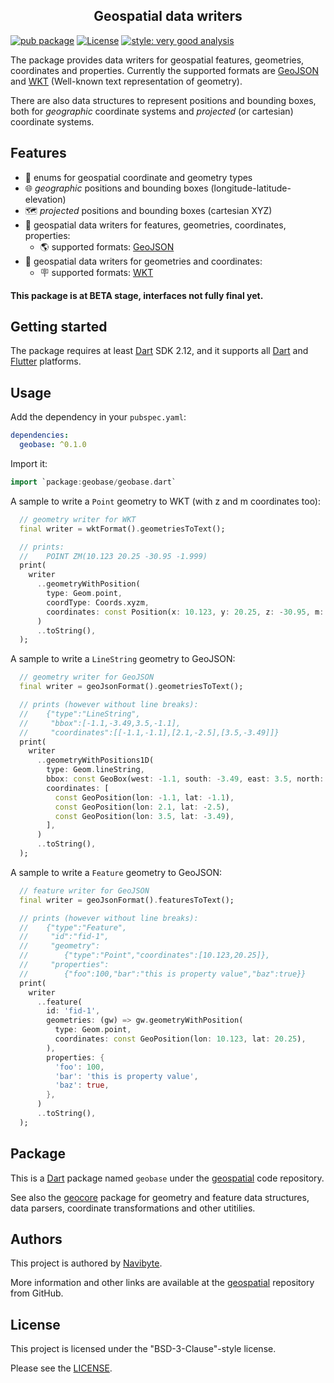 <h2 align="center">Geospatial data writers</h2>

[![pub package](https://img.shields.io/pub/v/geobase.svg)](https://pub.dev/packages/geobase) [![License](https://img.shields.io/badge/License-BSD%203--Clause-blue.svg)](https://opensource.org/licenses/BSD-3-Clause) [![style: very good analysis](https://img.shields.io/badge/style-very_good_analysis-B22C89.svg)](https://pub.dev/packages/very_good_analysis)

The package provides data writers for geospatial features, geometries, 
coordinates and properties. Currently the supported formats are
[GeoJSON](https://geojson.org/) and [WKT](https://en.wikipedia.org/wiki/Well-known_text_representation_of_geometry) (Well-known text representation of geometry).

There are also data structures to represent positions and bounding boxes, both
for *geographic* coordinate systems and *projected* (or cartesian) coordinate
systems.

## Features

* 🔢 enums for geospatial coordinate and geometry types
* 🌐 *geographic* positions and bounding boxes (longitude-latitude-elevation)
* 🗺️ *projected* positions and bounding boxes (cartesian XYZ)
* 📃 geospatial data writers for features, geometries, coordinates, properties:
  * 🌎 supported formats: [GeoJSON](https://geojson.org/) 
* 📃 geospatial data writers for geometries and coordinates:
  * 🪧 supported formats: [WKT](https://en.wikipedia.org/wiki/Well-known_text_representation_of_geometry)

**This package is at BETA stage, interfaces not fully final yet.** 

## Getting started

The package requires at least [Dart](https://dart.dev/) SDK 2.12, and it
supports all [Dart](https://dart.dev/) and [Flutter](https://flutter.dev/)
platforms.

## Usage

Add the dependency in your `pubspec.yaml`:

```yaml
dependencies:
  geobase: ^0.1.0
```

Import it:

```dart
import `package:geobase/geobase.dart`
```

A sample to write a `Point` geometry to WKT (with z and m coordinates too):

```dart
  // geometry writer for WKT
  final writer = wktFormat().geometriesToText();

  // prints:
  //    POINT ZM(10.123 20.25 -30.95 -1.999)
  print(
    writer
      ..geometryWithPosition(
        type: Geom.point,
        coordType: Coords.xyzm,
        coordinates: const Position(x: 10.123, y: 20.25, z: -30.95, m: -1.999),
      )
      ..toString(),
  );
```

A sample to write a `LineString` geometry to GeoJSON:

```dart
  // geometry writer for GeoJSON
  final writer = geoJsonFormat().geometriesToText();

  // prints (however without line breaks):
  //    {"type":"LineString",
  //     "bbox":[-1.1,-3.49,3.5,-1.1],
  //     "coordinates":[[-1.1,-1.1],[2.1,-2.5],[3.5,-3.49]]}
  print(
    writer
      ..geometryWithPositions1D(
        type: Geom.lineString,
        bbox: const GeoBox(west: -1.1, south: -3.49, east: 3.5, north: -1.1),
        coordinates: [
          const GeoPosition(lon: -1.1, lat: -1.1),
          const GeoPosition(lon: 2.1, lat: -2.5),
          const GeoPosition(lon: 3.5, lat: -3.49),
        ],
      )
      ..toString(),
  );
```

A sample to write a `Feature` geometry to GeoJSON:

```dart
  // feature writer for GeoJSON
  final writer = geoJsonFormat().featuresToText();

  // prints (however without line breaks):
  //    {"type":"Feature",
  //     "id":"fid-1",
  //     "geometry":
  //        {"type":"Point","coordinates":[10.123,20.25]},
  //     "properties":
  //        {"foo":100,"bar":"this is property value","baz":true}}
  print(
    writer
      ..feature(
        id: 'fid-1',
        geometries: (gw) => gw.geometryWithPosition(
          type: Geom.point,
          coordinates: const GeoPosition(lon: 10.123, lat: 20.25),
        ),
        properties: {
          'foo': 100,
          'bar': 'this is property value',
          'baz': true,
        },
      )
      ..toString(),
  );
```

## Package

This is a [Dart](https://dart.dev/) package named `geobase` under the 
[geospatial](https://github.com/navibyte/geospatial) code repository. 

See also the [geocore](https://pub.dev/packages/geocore) package for geometry
and feature data structures, data parsers, coordinate transformations and other
utitilies.  

## Authors

This project is authored by [Navibyte](https://navibyte.com).

More information and other links are available at the
[geospatial](https://github.com/navibyte/geospatial) repository from GitHub. 

## License

This project is licensed under the "BSD-3-Clause"-style license.

Please see the 
[LICENSE](https://github.com/navibyte/geospatial/blob/main/LICENSE).